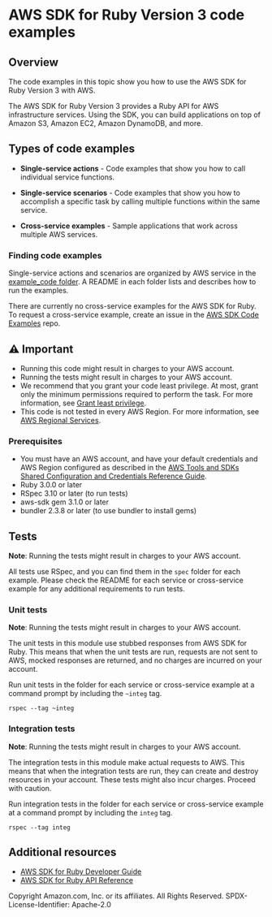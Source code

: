 # AWS SDK for Ruby Version 3 code examples
## Overview
The code examples in this topic show you how to use the AWS SDK for Ruby Version 3 with AWS. 

The AWS SDK for Ruby Version 3 provides a Ruby API for AWS infrastructure services. Using the SDK, you can build applications on top of Amazon S3, Amazon EC2, Amazon DynamoDB, and more.

## Types of code examples
* **Single-service actions** - Code examples that show you how to call individual service functions.

* **Single-service scenarios** - Code examples that show you how to accomplish a specific task by calling multiple functions within the same service.

* **Cross-service examples** - Sample applications that work across multiple AWS services.

### Finding code examples

Single-service actions and scenarios are organized by AWS service in the 
[example_code folder](example_code). A README in each folder lists and describes how 
to run the examples.

There are currently no cross-service examples for the AWS SDK for Ruby.
To request a cross-service example, create an issue in the 
[AWS SDK Code Examples](https://github.com/awsdocs/aws-doc-sdk-examples/) repo.

## ⚠️ Important
* Running this code might result in charges to your AWS account. 
* Running the tests might result in charges to your AWS account.
*  We recommend that you grant your code least privilege. At most, grant only the minimum permissions required to perform the task. For more information, see [Grant least privilege](https://docs.aws.amazon.com/IAM/latest/UserGuide/best-practices.html#grant-least-privilege). 
* This code is not tested in every AWS Region. For more information, see [AWS Regional Services](https://aws.amazon.com/about-aws/global-infrastructure/regional-product-services).

### Prerequisites

* You must have an AWS account, and have your default credentials and AWS Region
configured as described in the 
[AWS Tools and SDKs Shared Configuration and
Credentials Reference Guide](https://docs.aws.amazon.com/credref/latest/refdocs/creds-config-files.html).
* Ruby 3.0.0 or later
* RSpec 3.10 or later (to run tests)
* aws-sdk gem 3.1.0 or later
* bundler 2.3.8 or later (to use bundler to install gems)

## Tests
**Note**: Running the tests might result in charges to your AWS account.

All tests use RSpec, and you can find them in the `spec` folder for each example. Please check the README for each service or cross-service example for any additional requirements to run tests.

### Unit tests
**Note**: Running the tests might result in charges to your AWS account.

The unit tests in this module use stubbed responses from AWS SDK for Ruby. 
This means that when the unit tests are run, requests are not sent to AWS, 
mocked responses are returned, and no charges are incurred on your account.

Run unit tests in the folder for each service or cross-service example at a command 
prompt by including the `~integ` tag.

```
rspec --tag ~integ
```

### Integration tests
**Note**: Running the tests might result in charges to your AWS account.

The integration tests in this module make actual requests to AWS. This means that when the integration tests are run, they can create and destroy resources in your account. These tests might also incur charges. Proceed with caution.

Run integration tests in the folder for each service or cross-service example at a 
command prompt by including the `integ` tag.

```
rspec --tag integ
```

## Additional resources
 
* [AWS SDK for Ruby Developer Guide](https://docs.aws.amazon.com/sdk-for-ruby/v3/developer-guide/welcome.html)
* [AWS SDK for Ruby API Reference](https://docs.aws.amazon.com/sdk-for-ruby/v3/api/)


Copyright Amazon.com, Inc. or its affiliates. All Rights Reserved. SPDX-License-Identifier: Apache-2.0
